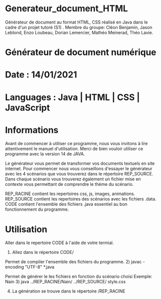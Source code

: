 # Generateur_document_HTML
Générateur de document au format HTML, CSS réalisé en Java dans le cadre d'un projet tutoré (S1) . Membre du groupe: Cléon Benjamin, Jason Leblond, Enzo Loubeau, Dorian Lemercier, Mathéo Meinerad, Théo Lavie.

# Générateur de document numérique
# Date      : 14/01/2021
# Languages : Java | HTML | CSS | JavaScript

# Informations 
Avant de commencer à utiliser ce programme,
nous vous invitons à lire attentivement le manuel d'utilisation.
Merci de bien vouloir utiliser ce programme avec la version 14 de JAVA.


Le générateur vous permet de transformer vos documents textuels en site internet.
Pour commencer nous vous conseillons d'essayer le générateur avec les 4 scénarios
que vous  trouverez  dans  le répertoire  REP_SOURCE. Dans chaque  scénario  vous
trouverez également un fichier mise en contexte vous  permettant  de  comprendre  le
thème du scénario.


REP_RACINE contient les repertoires css, js, images, animations.
REP_SOURCE contient les repertoires des scénarios avec les fichiers .data.
CODE contient l'ensemble des fichiers .java essentiel au bon fonctionnement du programme.


# Utilisation 

Aller dans le repertoire CODE à l'aide de votre termial.
1) Allez dans le répertoire CODE/

Permet de compiler l'ensemble des fichiers du programme.
2) javac -encoding "UTF-8" *.java

Permet de générer le les fichiers en fonction du scénario choisi
Exemple: Nain
3) java ../REP_RACINE/Nain/ ../REP_SOURCE/ style.css

4) La génération se trouve dans le répertoire /REP_RACINE

